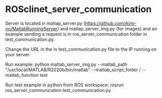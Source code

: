 # ROSclinet_server_communication

Server is located in matlap_server.py (https://github.com/Aimi-no/MatlabRunningServer) and matlap_server_img.py (for images) and an example sending a request is in ros_server_communication folder in test_communication.py. 

Change the URL in the in test_communication.py file to the IP running on your server.

Run example: 
python matlab_server_img.py  --matlab_path "/usr/local/MATLAB/R2020b/bin/matlab" --matlab_script_folder /<path to test.m> --matlab_function test

Run test example in python from ROS workspace: 
rosrun ros_server_communication test_communication.py
